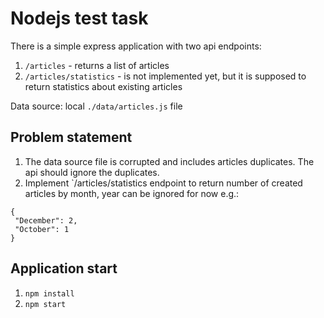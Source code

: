 # Nodejs test task

There is a simple express application with two api endpoints:
1. `/articles` - returns a list of articles
2. `/articles/statistics` - is not implemented yet, but it is supposed to return statistics about existing articles

Data source: local `./data/articles.js` file

## Problem statement
1. The data source file is corrupted and includes articles duplicates. The api should ignore the duplicates.
2. Implement `/articles/statistics endpoint to return number of created articles by month, year can be ignored for now e.g.:
```
{
 "December": 2,
 "October": 1
} 
```


## Application start

1. `npm install`
2. `npm start`

